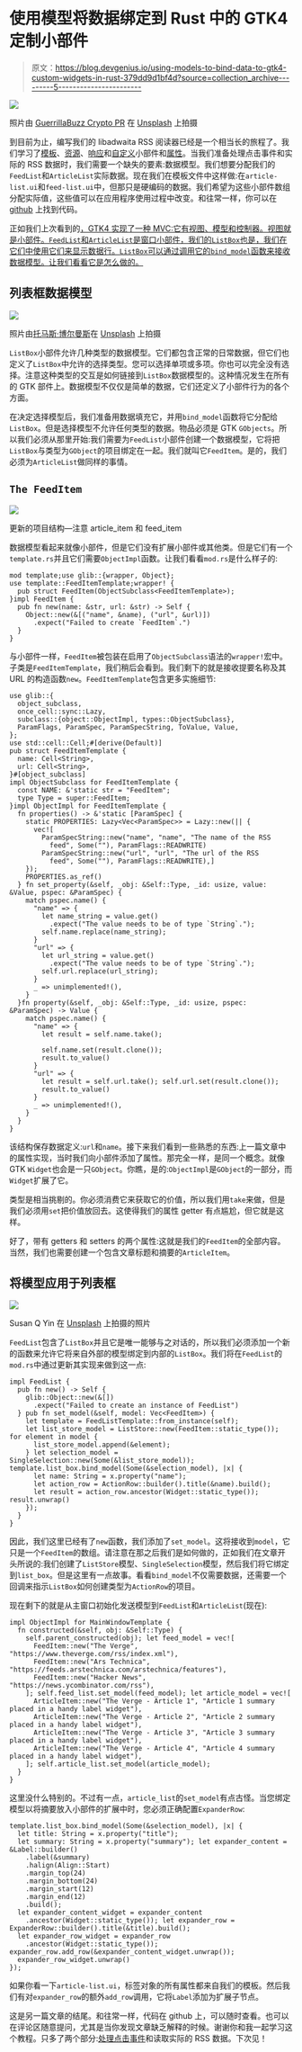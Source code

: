 # 使用模型将数据绑定到 Rust 中的 GTK4 定制小部件

> 原文：<https://blog.devgenius.io/using-models-to-bind-data-to-gtk4-custom-widgets-in-rust-379dd9d1bf4d?source=collection_archive---------5----------------------->

![](img/efc5a046263892a94acd13a719b828b8.png)

照片由 [GuerrillaBuzz Crypto PR](https://guerrillabuzz.com/) 在 [Unsplash](https://unsplash.com/photos/gC_aoAjQl2Q) 上拍摄

到目前为止，编写我们的 libadwaita RSS 阅读器已经是一个相当长的旅程了。我们学习了[模板](/using-template-files-in-rust-for-a-gtk4-libadwaita-ui-8322694cbc3c)、[资源](/bundling-templates-into-resources-in-rust-for-the-gtk4-ui-eb387a7918bf)、[响应](/using-the-libadwaita-leaflet-widget-for-a-responsive-gtk4-ui-in-rust-73bbc2f4025)和[自定义](/refactoring-gtk4-ui-templates-in-rust-68cbef1a1778)小部件和[属性](/adding-properties-to-custom-gtk4-widgets-in-rust-67d4bbed8b08)。当我们准备处理点击事件和实际的 RSS 数据时，我们需要一个缺失的要素:数据模型。我们想要分配我们的`FeedList`和`ArticleList`实际数据。现在我们在模板文件中这样做:在`article-list.ui`和`feed-list.ui`中，但那只是硬编码的数据。我们希望为这些小部件数组分配实际值，这些值可以在应用程序使用过程中改变。和往常一样，你可以在 [github](https://github.com/raduzaharia-medium/gtk-rss-reader-models) 上找到代码。

正如我们上次看到的[，GTK4 实现了一种 MVC:它有视图、模型和控制器。视图就是小部件。`FeedList`和`ArticleList`是窗口小部件，我们的`ListBox`也是，我们在它们中使用它们来显示数据行。`ListBox`可以通过调用它的`bind_model`函数来接收数据模型。让我们看看它是怎么做的。](/adding-properties-to-custom-gtk4-widgets-in-rust-67d4bbed8b08)

## 列表框数据模型

![](img/74bd91b172a086335f963bd181ced000.png)

照片由[托马斯·博尔曼斯](https://unsplash.com/@thomasbormans?utm_source=medium&utm_medium=referral)在 [Unsplash](https://unsplash.com?utm_source=medium&utm_medium=referral) 上拍摄

`ListBox`小部件允许几种类型的数据模型。它们都包含正常的日常数据，但它们也定义了`ListBox`中允许的选择类型。您可以选择单项或多项。你也可以完全没有选择。注意这种类型的交互是如何链接到`ListBox`数据模型的。这种情况发生在所有的 GTK 部件上。数据模型不仅仅是简单的数据，它们还定义了小部件行为的各个方面。

在决定选择模型后，我们准备用数据填充它，并用`bind_model`函数将它分配给`ListBox`。但是选择模型不允许任何类型的数据。物品必须是 GTK `GObjects`。所以我们必须从那里开始:我们需要为`FeedList`小部件创建一个数据模型，它将把`ListBox`与类型为`GObject`的项目绑定在一起。我们就叫它`FeedItem`。是的，我们必须为`ArticleList`做同样的事情。

## `The FeedItem`

![](img/373fe0f71a3e4c30a07852b5c9eac568.png)

更新的项目结构—注意 article_item 和 feed_item

数据模型看起来就像小部件，但是它们没有扩展小部件或其他类。但是它们有一个`template.rs`并且它们需要`ObjectImpl`函数。让我们看看`mod.rs`是什么样子的:

```
mod template;use glib::{wrapper, Object};
use template::FeedItemTemplate;wrapper! {
  pub struct FeedItem(ObjectSubclass<FeedItemTemplate>);
}impl FeedItem {
  pub fn new(name: &str, url: &str) -> Self {
    Object::new(&[("name", &name), ("url", &url)])
      .expect("Failed to create `FeedItem`.")
  }
}
```

与小部件一样，`FeedItem`被包装在启用了`ObjectSubclass`语法的`wrapper!`宏中。子类是`FeedItemTemplate`，我们稍后会看到。我们剩下的就是接收提要名称及其 URL 的构造函数`new`。`FeedItemTemplate`包含更多实施细节:

```
use glib::{
  object_subclass,
  once_cell::sync::Lazy,
  subclass::{object::ObjectImpl, types::ObjectSubclass},
  ParamFlags, ParamSpec, ParamSpecString, ToValue, Value,
};
use std::cell::Cell;#[derive(Default)]
pub struct FeedItemTemplate {
  name: Cell<String>,
  url: Cell<String>,
}#[object_subclass]
impl ObjectSubclass for FeedItemTemplate {
  const NAME: &'static str = "FeedItem";
  type Type = super::FeedItem;
}impl ObjectImpl for FeedItemTemplate {
  fn properties() -> &'static [ParamSpec] {
    static PROPERTIES: Lazy<Vec<ParamSpec>> = Lazy::new(|| {
      vec![
        ParamSpecString::new("name", "name", "The name of the RSS 
          feed", Some(""), ParamFlags::READWRITE)
        ParamSpecString::new("url", "url", "The url of the RSS 
          feed", Some(""), ParamFlags::READWRITE),]
    });
    PROPERTIES.as_ref()
  } fn set_property(&self, _obj: &Self::Type, _id: usize, value: &Value, pspec: &ParamSpec) {
    match pspec.name() {
      "name" => {
        let name_string = value.get()
          .expect("The value needs to be of type `String`.");
        self.name.replace(name_string);
      }
      "url" => {
        let url_string = value.get()
          .expect("The value needs to be of type `String`.");
        self.url.replace(url_string);
      }
      _ => unimplemented!(),
    }
  }fn property(&self, _obj: &Self::Type, _id: usize, pspec: &ParamSpec) -> Value {
    match pspec.name() {
      "name" => {
        let result = self.name.take();

        self.name.set(result.clone());
        result.to_value()
      }
      "url" => {
        let result = self.url.take(); self.url.set(result.clone());
        result.to_value()
      }
      _ => unimplemented!(),
    }
  }
}
```

该结构保存数据定义:`url`和`name`。接下来我们看到一些熟悉的东西:上一篇文章中的属性实现，当时我们向小部件添加了属性。那完全一样，是同一个概念。就像 GTK `Widget`也会是一只`GObject`。你瞧，是的:`ObjectImpl`是`GObject`的一部分，而`Widget`扩展了它。

类型是相当挑剔的。你必须消费它来获取它的价值，所以我们用`take`来做，但是我们必须用`set`把价值放回去。这使得我们的属性 getter 有点尴尬，但它就是这样。

好了，带有 getters 和 setters 的两个属性:这就是我们的`FeedItem`的全部内容。当然，我们也需要创建一个包含文章标题和摘要的`ArticleItem`。

## 将模型应用于列表框

![](img/de03dd6da2ebe2192e4b7ac8db3d92a0.png)

Susan Q Yin 在 [Unsplash](https://unsplash.com?utm_source=medium&utm_medium=referral) 上拍摄的照片

`FeedList`包含了`ListBox`并且它是唯一能够与之对话的，所以我们必须添加一个新的函数来允许它将来自外部的模型绑定到内部的`ListBox`。我们将在`FeedList`的`mod.rs`中通过更新其实现来做到这一点:

```
impl FeedList {
  pub fn new() -> Self {
    glib::Object::new(&[])
      .expect("Failed to create an instance of FeedList")
  } pub fn set_model(&self, model: Vec<FeedItem>) {
    let template = FeedListTemplate::from_instance(self);
    let list_store_model = ListStore::new(FeedItem::static_type()); for element in model {
      list_store_model.append(&element);
    } let selection_model = SingleSelection::new(Some(&list_store_model)); template.list_box.bind_model(Some(&selection_model), |x| {
      let name: String = x.property("name");
      let action_row = ActionRow::builder().title(&name).build();
      let result = action_row.ancestor(Widget::static_type()); result.unwrap()
    });
  }
}
```

因此，我们这里已经有了`new`函数，我们添加了`set_model`。这将接收到`model`，它只是一个`FeedItem`的数组。请注意在那之后我们是如何做的，正如我们在文章开头所说的:我们创建了`ListStore`模型、`SingleSelection`模型，然后我们将它绑定到`list_box`。但是这里有一点故事。看看`bind_model`不仅需要数据，还需要一个回调来指示`ListBox`如何创建类型为`ActionRow`的项目。

现在剩下的就是从主窗口初始化发送模型到`FeedList`和`ArticleList`(现在):

```
impl ObjectImpl for MainWindowTemplate {
  fn constructed(&self, obj: &Self::Type) {
    self.parent_constructed(obj); let feed_model = vec![
      FeedItem::new("The Verge", "https://www.theverge.com/rss/index.xml"),
      FeedItem::new("Ars Technica", "https://feeds.arstechnica.com/arstechnica/features"),
      FeedItem::new("Hacker News", "https://news.ycombinator.com/rss"),
    ]; self.feed_list.set_model(feed_model); let article_model = vec![
      ArticleItem::new("The Verge - Article 1", "Article 1 summary placed in a handy label widget"),
      ArticleItem::new("The Verge - Article 2", "Article 2 summary placed in a handy label widget"),
      ArticleItem::new("The Verge - Article 3", "Article 3 summary placed in a handy label widget"),
      ArticleItem::new("The Verge - Article 4", "Article 4 summary placed in a handy label widget"),
    ]; self.article_list.set_model(article_model);
  }
}
```

这里没什么特别的。不过有一点，`article_list`的`set_model`有点古怪。当您绑定模型以将摘要放入小部件的扩展中时，您必须正确配置`ExpanderRow`:

```
template.list_box.bind_model(Some(&selection_model), |x| {
  let title: String = x.property("title");
  let summary: String = x.property("summary"); let expander_content = &Label::builder()
    .label(&summary)
    .halign(Align::Start)
    .margin_top(24)
    .margin_bottom(24)
    .margin_start(12)
    .margin_end(12)
    .build();
  let expander_content_widget = expander_content
    .ancestor(Widget::static_type()); let expander_row = ExpanderRow::builder().title(&title).build();
  let expander_row_widget = expander_row
    .ancestor(Widget::static_type()); expander_row.add_row(&expander_content_widget.unwrap());
  expander_row_widget.unwrap()
});
```

如果你看一下`article-list.ui`，标签对象的所有属性都来自我们的模板。然后我们有对`expander_row`的额外`add_row`调用，它将`Label`添加为扩展子节点。

这是另一篇文章的结尾。和往常一样，代码在 github 上，可以随时查看。也可以在评论区随意提问，尤其是当你发现文章缺乏解释的时候。谢谢你和我一起学习这个教程。只多了两个部分:[处理点击事件](/event-handling-for-gtk4-widgets-in-rust-d3c3f89b092f)和读取实际的 RSS 数据。下次见！